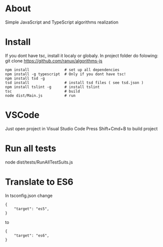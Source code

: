 # About
Simple JavaScript and TypeScript algorithms realization

# Install
If you dont have tsc, install it localy or globaly. In project folder do folowing: 
git clone https://github.com/ranux/algorithms-js

```
npm install                # set up all dependencies
npm install -g typescript  # Only if you dont have tsc!
npm install tsd -g
tsd install                # install tsd files ( see tsd.json )
npm install tslint -g      # install tslint
tsc                        # build
node dist/Main.js          # run
```

# VSCode
Just open project in Visual Studio Code
Press Shift+Cmd+B to build project

# Run all tests
node dist/tests/RunAllTestSuits.js

# Translate to ES6
In tsconfig.json change
```
{
    "target": "es5",
}
```
to
```
{
    "target": "es6",
}
```